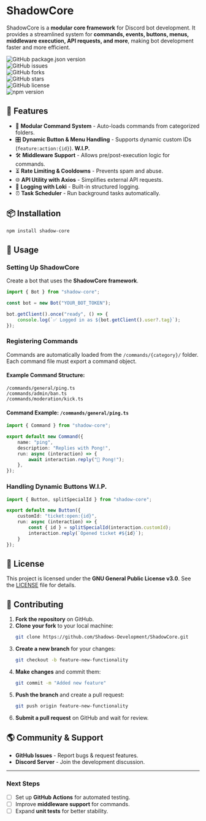 # ShadowCore  

ShadowCore is a **modular core framework** for Discord bot development. It provides a streamlined system for **commands, events, buttons, menus, middleware execution, API requests, and more**, making bot development faster and more efficient.

![GitHub package.json version](https://img.shields.io/github/package-json/v/Shadows-Development/ShadowCore?style=flat-square)  
![GitHub issues](https://img.shields.io/github/issues/Shadows-Development/ShadowCore?style=flat-square)  
![GitHub forks](https://img.shields.io/github/forks/Shadows-Development/ShadowCore?style=flat-square)  
![GitHub stars](https://img.shields.io/github/stars/Shadows-Development/ShadowCore?style=flat-square)  
![GitHub license](https://img.shields.io/github/license/Shadows-Development/ShadowCore?style=flat-square)  
![npm version](https://img.shields.io/npm/v/shadow-core?style=flat-square)  

## 🌟 Features
- 🚀 **Modular Command System** - Auto-loads commands from categorized folders.
- 🎛 **Dynamic Button & Menu Handling** - Supports dynamic custom IDs (`feature:action:{id}`). **W.I.P.**
- 🛠 **Middleware Support** - Allows pre/post-execution logic for commands.
- ⏳ **Rate Limiting & Cooldowns** - Prevents spam and abuse.
- 🌐 **API Utility with Axios** - Simplifies external API requests.
- 📜 **Logging with Loki** - Built-in structured logging.
- ⏰ **Task Scheduler** - Run background tasks automatically.

## 📦 Installation
```bash
npm install shadow-core
```

## 🚀 Usage

### **Setting Up ShadowCore**
Create a bot that uses the **ShadowCore framework**.

```ts
import { Bot } from "shadow-core";

const bot = new Bot("YOUR_BOT_TOKEN");

bot.getClient().once("ready", () => {
    console.log(`✅ Logged in as ${bot.getClient().user?.tag}`);
});
```

### **Registering Commands**
Commands are automatically loaded from the `/commands/{category}/` folder.  
Each command file must export a command object.

#### **Example Command Structure:**
```
/commands/general/ping.ts
/commands/admin/ban.ts
/commands/moderation/kick.ts
```

#### **Command Example: `/commands/general/ping.ts`**
```ts
import { Command } from "shadow-core";

export default new Command({
    name: "ping",
    description: "Replies with Pong!",
    run: async (interaction) => {
        await interaction.reply("🏓 Pong!");
    },
});
```

### **Handling Dynamic Buttons** **W.I.P.**
```ts
import { Button, splitSpecialId } from "shadow-core";

export default new Button({
    customId: "ticket:open:{id}",
    run: async (interaction) => {
        const { id } = splitSpecialId(interaction.customId);
        interaction.reply(`Opened ticket #${id}`);
    }
});
```

## 📜 License
This project is licensed under the **GNU General Public License v3.0**. See the [LICENSE](LICENSE) file for details.

## 🤝 Contributing
1. **Fork the repository** on GitHub.
2. **Clone your fork** to your local machine:
   ```bash
   git clone https://github.com/Shadows-Development/ShadowCore.git
   ```
3. **Create a new branch** for your changes:
   ```bash
   git checkout -b feature-new-functionality
   ```
4. **Make changes** and commit them:
   ```bash
   git commit -m "Added new feature"
   ```
5. **Push the branch** and create a pull request:
   ```bash
   git push origin feature-new-functionality
   ```
6. **Submit a pull request** on GitHub and wait for review.

## 🌎 Community & Support
- **GitHub Issues** - Report bugs & request features.
- **Discord Server** - Join the development discussion.

---

### **Next Steps**
- [ ] Set up **GitHub Actions** for automated testing.
- [ ] Improve **middleware support** for commands.
- [ ] Expand **unit tests** for better stability.
